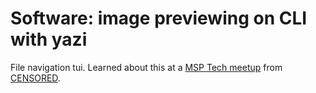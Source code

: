 # Software: image previewing on CLI with yazi

File navigation tui. Learned about this at a [MSP Tech meetup](../762) from [CENSORED](keg:priv/1259).
